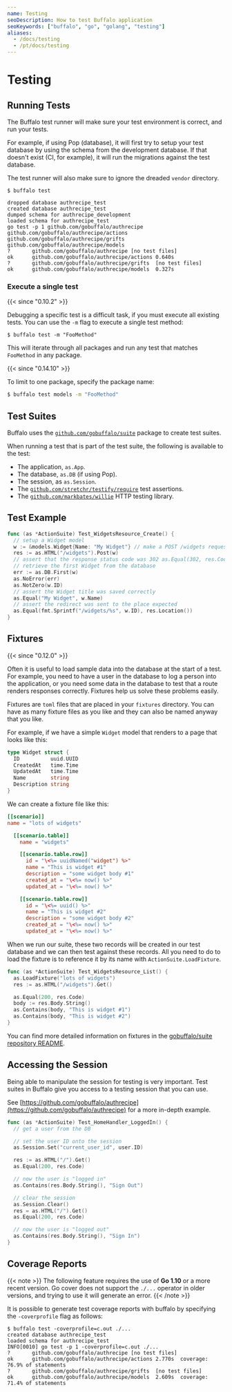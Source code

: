 ```yaml
---
name: Testing
seoDescription: How to test Buffalo application
seoKeywords: ["buffalo", "go", "golang", "testing"]
aliases:
  - /docs/testing
  - /pt/docs/testing
---
```


# Testing

## Running Tests

The Buffalo test runner will make sure your test environment is correct, and run your tests.

For example, if using Pop (database), it will first try to setup your test database by using the schema from the development database. If that doesn't exist (CI, for example), it will run the migrations against the test database.

The test runner will also make sure to ignore the dreaded `vendor` directory.

```console
$ buffalo test

dropped database authrecipe_test
created database authrecipe_test
dumped schema for authrecipe_development
loaded schema for authrecipe_test
go test -p 1 github.com/gobuffalo/authrecipe github.com/gobuffalo/authrecipe/actions github.com/gobuffalo/authrecipe/grifts github.com/gobuffalo/authrecipe/models
?   	github.com/gobuffalo/authrecipe	[no test files]
ok  	github.com/gobuffalo/authrecipe/actions	0.640s
?   	github.com/gobuffalo/authrecipe/grifts	[no test files]
ok  	github.com/gobuffalo/authrecipe/models	0.327s
```

### Execute a single test
{{< since "0.10.2" >}}

Debugging a specific test is a difficult task, if you must execute all existing tests. You can use the `-m` flag to execute a single test method:

```console
$ buffalo test -m "FooMethod"
```

This will iterate through all packages and run any test that matches `FooMethod` in any package. 

{{< since "0.14.10" >}}

To limit to one package, specify the package name:

```bash
$ buffalo test models -m "FooMethod"
```

## Test Suites

Buffalo uses the [`github.com/gobuffalo/suite`](https://github.com/gobuffalo/suite) package to create test suites.

When running a test that is part of the test suite, the following is available to
the test:

* The application, `as.App`.
* The database, `as.DB` (if using Pop).
* The session, as `as.Session`.
* The [`github.com/stretchr/testify/require`](https://github.com/stretchr/testify) test assertions.
* The [`github.com/markbates/willie`](https://github.com/markbates/willie) HTTP testing library.

## Test Example

```go
func (as *ActionSuite) Test_WidgetsResource_Create() {
  // setup a Widget model
  w := &models.Widget{Name: "My Widget"} // make a POST /widgets request
  res := as.HTML("/widgets").Post(w)
  // assert that the response status code was 302 as.Equal(302, res.Code)
  // retrieve the first Widget from the database
  err := as.DB.First(w)
  as.NoError(err)
  as.NotZero(w.ID)
  // assert the Widget title was saved correctly
  as.Equal("My Widget", w.Name)
  // assert the redirect was sent to the place expected
  as.Equal(fmt.Sprintf("/widgets/%s", w.ID), res.Location())
}
```

## Fixtures

{{< since "0.12.0" >}}

Often it is useful to load sample data into the database at the start of a test. For example, you need to have a user in the database to log a person into the application, or you need some data in the database to test that a route renders responses correctly. Fixtures help us solve these problems easily.

Fixtures are `toml` files that are placed in your `fixtures` directory. You can have as many fixture files as you like and they can also be named anyway that you like.

For example, if we have a simple `Widget` model that renders to a page that looks like this:

```go
type Widget struct {
  ID          uuid.UUID
  CreatedAt   time.Time
  UpdatedAt   time.Time
  Name        string
  Description string
}
```

We can create a fixture file like this:

```toml
[[scenario]]
name = "lots of widgets"

  [[scenario.table]]
    name = "widgets"

    [[scenario.table.row]]
      id = "\<%= uuidNamed("widget") %>"
      name = "This is widget #1"
      description = "some widget body #1"
      created_at = "\<%= now() %>"
      updated_at = "\<%= now() %>"

    [[scenario.table.row]]
      id = "\<%= uuid() %>"
      name = "This is widget #2"
      description = "some widget body #2"
      created_at = "\<%= now() %>"
      updated_at = "\<%= now() %>"
```

When we run our suite, these two records will be created in our test database and we can then test against these records. 
All you need to do to load the fixture is to reference it by its name with `ActionSuite.LoadFixture`.

```go
func (as *ActionSuite) Test_WidgetsResource_List() {
  as.LoadFixture("lots of widgets")
  res := as.HTML("/widgets").Get()

  as.Equal(200, res.Code)
  body := res.Body.String()
  as.Contains(body, "This is widget #1")
  as.Contains(body, "This is widget #2")
}
```

You can find more detailed information on fixtures in the [gobuffalo/suite repository README](https://github.com/gobuffalo/suite#fixtures-test-data).

## Accessing the Session

Being able to manipulate the session for testing is very important. Test suites in Buffalo give you access to a testing session that you can use.

See [https://github.com/gobuffalo/authrecipe](https://github.com/gobuffalo/authrecipe) for a more in-depth example.

```go
func (as *ActionSuite) Test_HomeHandler_LoggedIn() {
  // get a user from the DB

  // set the user ID onto the session
  as.Session.Set("current_user_id", user.ID)

  res := as.HTML("/").Get()
  as.Equal(200, res.Code)

  // now the user is "logged in"
  as.Contains(res.Body.String(), "Sign Out")

  // clear the session
  as.Session.Clear()
  res = as.HTML("/").Get()
  as.Equal(200, res.Code)

  // now the user is "logged out"
  as.Contains(res.Body.String(), "Sign In")
}
```

## Coverage Reports

{{< note >}}
The following feature requires the use of **Go 1.10** or a more recent version.
Go cover does not support the `./...` operator in older versions, and trying to use it will generate an error.
{{< /note >}}

It is possible to generate test coverage reports with buffalo by specifying the `-coverprofile` flag as follows:

```console
$ buffalo test -coverprofile=c.out ./...
created database authrecipe_test
loaded schema for authrecipe_test
INFO[0010] go test -p 1 -coverprofile=c.out ./...
?       github.com/gobuffalo/authrecipe [no test files]
ok      github.com/gobuffalo/authrecipe/actions 2.770s  coverage: 76.9% of statements
?       github.com/gobuffalo/authrecipe/grifts  [no test files]
ok      github.com/gobuffalo/authrecipe/models  2.609s  coverage: 71.4% of statements
```
